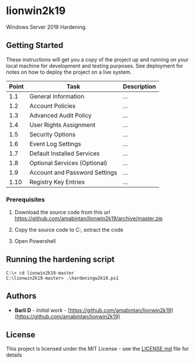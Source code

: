 # lionwin2k19

Windows Server 2019 Hardening.

## Getting Started

These instructions will get you a copy of the project up and running on your local machine for development and testing purposes. See deployment for notes on how to deploy the project on a live system.

| Point | Task | Description
| --- | --- | --- |
| 1.1 | General Information | ... |
| 1.2 | Account Policies | ... |
| 1.3 | Advanced Audit Policy | ... |
| 1.4 | User Rights Assignment | ... |
| 1.5 | Security Options | ... |
| 1.6 | Event Log Settings | ... |
| 1.7 | Default Installed Services  | ... |
| 1.8 | Optional Services (Optional)| ... |
| 1.9 | Account and Password Settings | ... |
| 1.10 | Registry Key Entries | ... |

### Prerequisites

1. Download the source code from this url https://github.com/amabintan/lionwin2k19/archive/master.zip

2. Copy the source code to C:\, extract the code

3. Open Powershell

## Running the hardening script

```
C:\> cd lionwin2k19-master
C:\lionwin2k19-master> .\hardeningw2k19.ps1
```

## Authors

* **Barli D** - *Initial work* - [https://github.com/amabintan/lionwin2k19](https://github.com/amabintan/lionwin2k19)

## License

This project is licensed under the MIT License - see the [LICENSE.md](LICENSE.md) file for details




